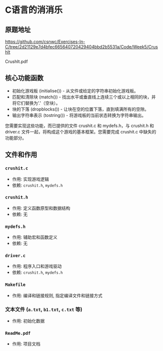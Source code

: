 # C语言的消消乐

## 原题地址

https://github.com/csnwc/Exercises-In-C/tree/2d21129e7d4bfec665640720429404bbd2b5531a/Code/Week5/CrushIt

CrushIt.pdf


## 核心功能函数
- 初始化游戏板 (initialise()) - 从文件或给定的字符串初始化游戏板。
- 匹配和清除块 (match()) - 找出水平或垂直线上连续三个或以上相同的块，并将它们替换为'.'（空块）。
- 块的下落 (dropblocks()) - 让块在空的位置下落，直到填满所有的空隙。
- 输出字符串表示 (tostring()) - 将游戏板的当前状态转换为字符串输出。

您需要实现这些功能，而已提供的文件 crushit.c 和 mydefs.h，与 crushit.h 和 driver.c 文件一起，将构成这个游戏的基本框架。您需要完成 crushit.c 中缺失的功能部分。

## 文件和作用

### `crushit.c`
- 作用: 实现游戏逻辑
- 依赖: `crushit.h`, `mydefs.h`

### `crushit.h`
- 作用: 定义函数原型和数据结构
- 依赖: 无

### `mydefs.h`
- 作用: 辅助宏和函数定义
- 依赖: 无

### `driver.c`
- 作用: 程序入口和游戏驱动
- 依赖: `crushit.h`, `mydefs.h`

### `Makefile`
- 作用: 编译和链接规则, 指定编译文件和链接方式


### 文本文件 (`a.txt`, `b1.txt`, `c.txt` 等)
- 作用: 初始化数据

### `ReadMe.pdf`
- 作用: 项目文档
